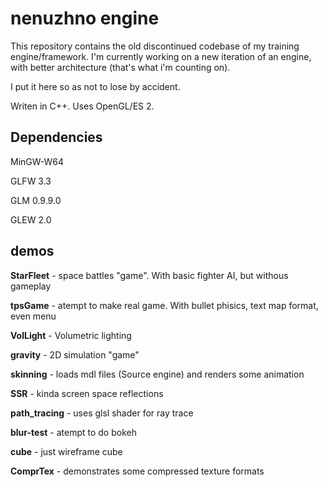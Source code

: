# nenuzhno engine

This repository contains the old discontinued codebase of my training engine/framework. I'm currently working on a new iteration of an engine, with better architecture (that's what i'm counting on).

I put it here so as not to lose by accident.

Writen in C++. Uses OpenGL/ES 2.

## Dependencies

MinGW-W64

GLFW 3.3

GLM 0.9.9.0

GLEW 2.0

## demos

**StarFleet** - space battles "game". With basic fighter AI, but withous gameplay

**tpsGame** - atempt to make real game. With bullet phisics, text map format, even menu

**VolLight** - Volumetric lighting

**gravity** - 2D simulation "game"

**skinning** - loads mdl files (Source engine) and renders some animation

**SSR** - kinda screen space reflections

**path_tracing** - uses glsl shader for ray trace

**blur-test** - atempt to do bokeh

**cube** - just wireframe cube

**ComprTex** - demonstrates some compressed texture formats

